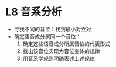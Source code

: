 # L8 音系分析

- 寻找不同的音位：找到最小对立对
- 确定语音成分属同一个音位：
    1. 确定这些语音成分所属音位的代表形式
    2. 找出该音位实现为音位变体的规律
    3. 用音系学规则明确表述上述规律